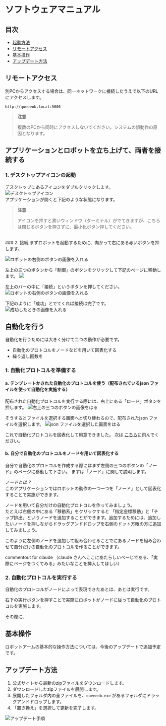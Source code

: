 # ソフトウェアマニュアル

## 目次
- [起動方法](#起動方法)
- [リモートアクセス](#リモートアクセス)
- [基本操作](#基本操作)
- [アップデート方法](#アップデート方法)

## リモートアクセス

別PCからアクセスする場合は、同一ネットワークに接続したうえで以下のURLにアクセスします。

```
http://queeenb.local:5000
```
> **注意**
> 
> 複数のPCから同時にアクセスしないでください。システムの誤動作の原因となります。


## アプリケーションとロボットを立ち上げて、両者を接続する
### 1. デスクトップアイコンの起動
デスクトップにあるアイコンをダブルクリックします。  
![デスクトップアイコン](./_images/desktop_icon.png)<br>
アプリケーションが開くと下記のような状態になります。
<br>
> **注意**
> 
> アイコンを押すと黒いウィンドウ（ターミナル）がでてきますが、こちらは閉じるボタンを押さずに、最小化ボタン押してください。
<br>
### 2. 接続
まずロボットを起動するために、向かって右にある赤いボタンを押します。

![ロボットの右側のボタンの画像を入れる](./_images/desktop_icon.png)

左上の三つのボタンから「制御」のボタンをクリックして下記のページに移動します。
![](./_images/app_startup.png)

左上のバーの中に「接続」というボタンを押してください。
![ロボットの右側のボタンの画像を入れる](./_images/desktop_icon.png)

下記のように「成功」とでてくれば接続は完了です。
![成功したときの画像を入れる](./_images/desktop_icon.png)
  




## 自動化を行う
自動化を行うためには大きく分けて二つの動作が必要です。

- 自動化のプロトコルをノードなどを用いて図表化する
- 繰り返し回数を
### 1. 自動化プロトコルを準備する
#### a. テンプレートかされた自動化のプロトコルを使う（配布されているjson ファイルを使って自動化を実施する）
配布された自動化プロトコルを実行する際には、右上にある「ロード」ボタンを押します。
![右上の三つのボタンの画像をはる](./_images/desktop_icon.png)

そうするとファイルを選択する画面へと切り替わるので、配布されたjson ファイルを選択します。
![json ファイルを選択した画面をはる](./_images/desktop_icon.png)

これで自動化プロトコルを図表化して用意できました。 次は [こちら](##)に飛んでください。

#### b. 自分で自動化のプロトコルをノードを用いて図表化する
自分で自動化のプロトコルを作成する際にはまず左側の三つのボタンの「ノード」のページに移動して下さい。
まずは「ノード」に関して説明します。

*ノードとは？*<br>
このアプリケーションではロボットの動作の一つ一つを「ノード」として図表化することで実施ができます。

ノードを用いて自分だけの自動化プロトコルを作ってみましょう。<br>
たとえば右側の中にある「移動系」をクリックすると 「指定座標移動」と「チップ排出」というノードを追加することができます。追加するためには、追加したいノードを押しながらドラッグアンドドロップを右側のドット方眼の方に追加してみましょう。

このように左側のノードを追加して組み合わせることでにあるノードを組み合わせて自分だけの自動化のプロトコルを作ることができます。

commentout for claude （claude さんへここにあたらしいぺーじである、「実際にページをつくてみる」みたいなことを挿入してほしい）


### 2. 自動化プロトコルを実行する
自動化のプロトコルがノードによって表現できたあとは、あとは実行です。

右下の実行ボタンを押すことで実際にロボットがノードに従って自動化のプロトコルを実施します。

その際に、


## 基本操作

ロボットアームの基本的な操作方法については、今後のアップデートで追加予定です。

## アップデート方法

1. 公式サイトから最新のzipファイルをダウンロードします。
2. ダウンロードしたzipファイルを展開します。
3. 展開したフォルダ内の全ファイルを、`queeenb.exe` があるフォルダにドラッグアンドドロップします。
4. 「置き換え」を選択して更新を完了します。

![アップデート手順](./_images/update_process.png)


